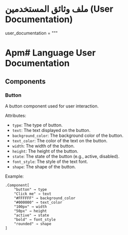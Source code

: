 # ملف وثائق المستخدمين (User Documentation)
user_documentation = """
# Apm# Language User Documentation

## Components

### Button
A button component used for user interaction.

Attributes:
- `type`: The type of button.
- `text`: The text displayed on the button.
- `background_color`: The background color of the button.
- `text_color`: The color of the text on the button.
- `width`: The width of the button.
- `height`: The height of the button.
- `state`: The state of the button (e.g., active, disabled).
- `font_style`: The style of the text font.
- `shape`: The shape of the button.

Example:
```apm#
.Component[
    "button" → type
    "Click me" → text
    "#FFFFFF" → background_color
    "#000000" → text_color
    "100px" → width
    "50px" → height
    "active" → state
    "bold" → font_style
    "rounded" → shape
]
